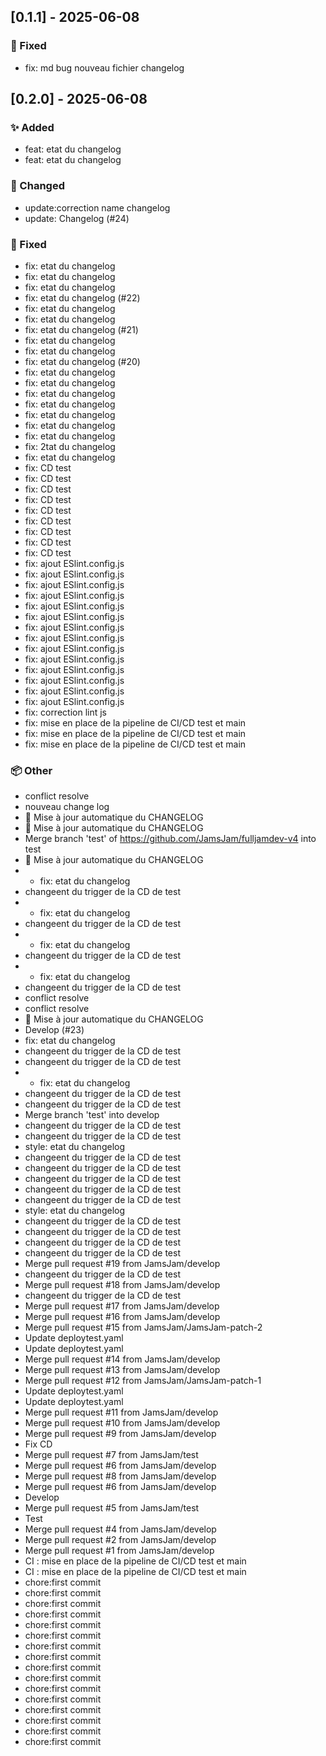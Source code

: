 ## [0.1.1] - 2025-06-08

### 🐛 Fixed
- fix: md bug nouveau fichier changelog

## [0.2.0] - 2025-06-08

### ✨ Added
- feat: etat du changelog
- feat: etat du changelog

### 🔧 Changed
- update:correction name changelog
- update: Changelog (#24)

### 🐛 Fixed
- fix: etat du changelog
- fix: etat du changelog
- fix: etat du changelog
- fix: etat du changelog  (#22)
- fix: etat du changelog
- fix: etat du changelog
- fix: etat du changelog  (#21)
- fix: etat du changelog
- fix: etat du changelog
- fix: etat du changelog (#20)
- fix: etat du changelog
- fix: etat du changelog
- fix: etat du changelog
- fix: etat du changelog
- fix: etat du changelog
- fix: etat du changelog
- fix: etat du changelog
- fix: 2tat du changelog
- fix: etat du changelog
- fix: CD test
- fix: CD test
- fix: CD test
- fix: CD test
- fix: CD test
- fix: CD test
- fix: CD test
- fix: CD test
- fix: CD test
- fix: ajout ESlint.config.js
- fix: ajout ESlint.config.js
- fix: ajout ESlint.config.js
- fix: ajout ESlint.config.js
- fix: ajout ESlint.config.js
- fix: ajout ESlint.config.js
- fix: ajout ESlint.config.js
- fix: ajout ESlint.config.js
- fix: ajout ESlint.config.js
- fix: ajout ESlint.config.js
- fix: ajout ESlint.config.js
- fix: ajout ESlint.config.js
- fix: ajout ESlint.config.js
- fix: ajout ESlint.config.js
- fix: correction lint js
- fix: mise en place de la pipeline de CI/CD test et main
- fix: mise en place de la pipeline de CI/CD test et main
- fix: mise en place de la pipeline de CI/CD test et main

### 📦 Other
- conflict resolve
- nouveau change log
- 🔄 Mise à jour automatique du CHANGELOG
- 🔄 Mise à jour automatique du CHANGELOG
- Merge branch 'test' of https://github.com/JamsJam/fulljamdev-v4 into test
- 🔄 Mise à jour automatique du CHANGELOG
- * fix: etat du changelog
- changeent du trigger de la CD de test
- * fix: etat du changelog
- changeent du trigger de la CD de test
- * fix: etat du changelog
- changeent du trigger de la CD de test
- * fix: etat du changelog
- changeent du trigger de la CD de test
- conflict resolve
- conflict resolve
- 🔄 Mise à jour automatique du CHANGELOG
- Develop (#23)
-  fix: etat du changelog
- changeent du trigger de la CD de test
- changeent du trigger de la CD de test
- * fix: etat du changelog
- changeent du trigger de la CD de test
- changeent du trigger de la CD de test
- Merge branch 'test' into develop
- changeent du trigger de la CD de test
- changeent du trigger de la CD de test
- style: etat du changelog
- changeent du trigger de la CD de test
- changeent du trigger de la CD de test
- changeent du trigger de la CD de test
- changeent du trigger de la CD de test
- changeent du trigger de la CD de test
- style: etat du changelog
- changeent du trigger de la CD de test
- changeent du trigger de la CD de test
- changeent du trigger de la CD de test
- changeent du trigger de la CD de test
- Merge pull request #19 from JamsJam/develop
- changeent du trigger de la CD de test
- Merge pull request #18 from JamsJam/develop
- changeent du trigger de la CD de test
- Merge pull request #17 from JamsJam/develop
- Merge pull request #16 from JamsJam/develop
- Merge pull request #15 from JamsJam/JamsJam-patch-2
- Update deploytest.yaml
- Update deploytest.yaml
- Merge pull request #14 from JamsJam/develop
- Merge pull request #13 from JamsJam/develop
- Merge pull request #12 from JamsJam/JamsJam-patch-1
- Update deploytest.yaml
- Update deploytest.yaml
- Merge pull request #11 from JamsJam/develop
- Merge pull request #10 from JamsJam/develop
- Merge pull request #9 from JamsJam/develop
- Fix CD
- Merge pull request #7 from JamsJam/test
- Merge pull request #6 from JamsJam/develop
- Merge pull request #8 from JamsJam/develop
- Merge pull request #6 from JamsJam/develop
- Develop
- Merge pull request #5 from JamsJam/test
- Test
- Merge pull request #4 from JamsJam/develop
- Merge pull request #2 from JamsJam/develop
- Merge pull request #1 from JamsJam/develop
- CI : mise en place de la pipeline de CI/CD test et main
- CI : mise en place de la pipeline de CI/CD test et main
- chore:first commit
- chore:first commit
- chore:first commit
- chore:first commit
- chore:first commit
- chore:first commit
- chore:first commit
- chore:first commit
- chore:first commit
- chore:first commit
- chore:first commit
- chore:first commit
- chore:first commit
- chore:first commit
- chore:first commit
- chore:first commit

